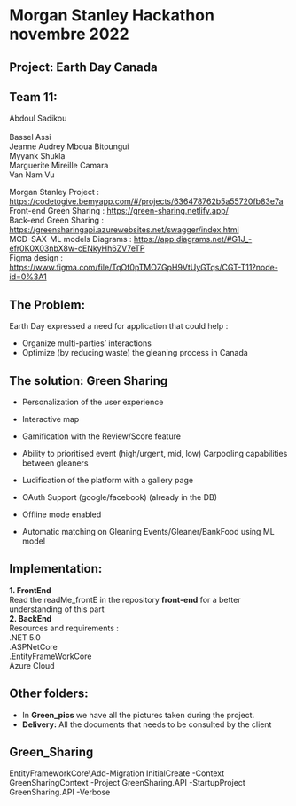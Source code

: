 # Morgan Stanley Hackathon novembre 2022
## Project: Earth Day Canada
## Team 11:
Abdoul Sadikou <br />  			
Bassel Assi  <br />
Jeanne Audrey Mboua Bitoungui <br />
Myyank Shukla <br />
Marguerite Mireille Camara <br />
Van Nam Vu <br />

Morgan Stanley Project : https://codetogive.bemyapp.com/#/projects/636478762b5a55720fb83e7a <br />
Front-end Green Sharing : https://green-sharing.netlify.app/ <br />
Back-end Green Sharing : https://greensharingapi.azurewebsites.net/swagger/index.html <br />
MCD-SAX-ML models Diagrams : https://app.diagrams.net/#G1J_-efr0K0X03nbX8w-cENkyHh6ZV7eTP <br />
Figma design : https://www.figma.com/file/TqOf0pTMOZGpH9VtUyGTqs/CGT-T11?node-id=0%3A1 <br />

##  The Problem: 

Earth Day expressed a need for application that could help :
* Organize multi-parties’ interactions
* Optimize (by reducing waste)  the gleaning process in Canada


## The solution: Green Sharing
* Personalization of the user experience 


* Interactive map 


* Gamification with the Review/Score  feature


* Ability to prioritised  event (high/urgent, mid, low)
Carpooling capabilities between gleaners  

* Ludification of the platform  with a gallery page 

* OAuth Support (google/facebook)  (already in the DB) 

* Offline mode enabled


* Automatic matching on Gleaning Events/Gleaner/BankFood using ML model  



## Implementation:
**1.  FrontEnd** <br /> 
Read the readMe_frontE in the repository **front-end** for a better understanding of this part  <br /> 
**2.  BackEnd**  <br /> 
Resources and requirements : <br />
.NET 5.0 <br />
.ASPNetCore <br />
.EntityFrameWorkCore <br />
Azure Cloud <br />



## Other folders:

* In **Green_pics** we have all the pictures taken during the project.
* **Delivery:** All the documents that needs to be consulted by the client











## Green_Sharing

EntityFrameworkCore\Add-Migration InitialCreate -Context GreenSharingContext -Project  GreenSharing.API -StartupProject GreenSharing.API -Verbose
